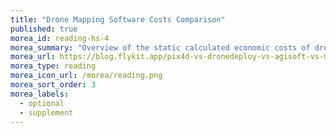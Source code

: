 ```yaml
---
title: "Drone Mapping Software Costs Comparison"
published: true
morea_id: reading-hs-4
morea_summary: "Overview of the static calculated economic costs of drone data processing software."
morea_url: https://blog.flykit.app/pix4d-vs-dronedeploy-vs-agisoft-vs-mme-vs-webodm-a-comparison-of-processing-costs/
morea_type: reading
morea_icon_url: /morea/reading.png
morea_sort_order: 3
morea_labels:
  - optional
  - supplement
---
```


